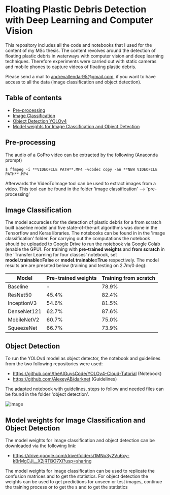 # Floating Plastic Debris Detection with Deep Learning and Computer Vision
This repository includes all the code and notebooks that I used for the content of my MSc thesis. The content revolves around the detection of floating plastic debris in waterways with computer vision and deep learning techniques. Therefore experiments were carried out with static cameras and mobile phones to capture videos of floating plastic debris. 

Please send a mail to andrevallendar95@gmail.com, if you want to have access to all the data (image classification and object detection).

## Table of contents
* [Pre-processing](#Pre-processing)
* [Image Classification](#Image-Classification)
* [Object Detection YOLOv4](#Object-Detection)
* [Model weights for Image Classification and Object Detection](#Model-weights-for-Image-Classification-and-Object-Detection)
	
## Pre-processing
The audio of a GoPro video can be extracted by the following (Anaconda prompt)

```
$ ffmpeg -i **VIDEOFILE PATH**.MP4 -vcodec copy -an **NEW VIDEOFILE PATH**.MP4
```
Afterwards the VideoToImage tool can be used to extract images from a video. This tool can be found in the folder 'image classification' --> 'pre-processing'

## Image Classification
The model accuracies for the detection of plastic debris for a from scratch built baseline model and five state-of-the-art algorithms was done in the Tensorflow and Keras libraries. The notebooks can be found in in the 'image classification' folder. For carrying out the computations the notebook should be uploaded to Google Drive to run the notebook via Google Colab (enable the GPU). 
For training with **pre-trained weights** and **from scratch** in the 'Transfer Learning for four classes' notebook, set **model.trainable=False** or **model.trainable=True** respectively. 
The model results are are presnted below (training and testing on 2.7m/0 deg):


| Model      | Pre-trained weights | Training from scratch |
| ---------- | ------------------- | -------------------   |
| Baseline   | 		-          |		78.9%      |
| ResNet50   | 		45.4%      |		82.4%	   |
| InceptionV3| 		54.6%      |		81.5%	   |
| DenseNet121| 		62.7%      |		87.6%      |
| MobileNetV2| 		60.7%      |		75.0%      |
| SqueezeNet | 		66.7%      |		73.9%      |

## Object Detection

To run the YOLOv4 model as object detector, the notebook and guidelines from the two following repositories were used:

* https://github.com/theAIGuysCode/YOLOv4-Cloud-Tutorial (Notebook)
* https://github.com/AlexeyAB/darknet (Guidelines)

The adapted notebook with guidelines, steps to follow and needed files can be found in the folder 'object detection'. 

![image](https://user-images.githubusercontent.com/85031780/120117964-4a3e9980-c190-11eb-906b-0631b72fd441.png)

## Model weights for Image Classification and Object Detection

The model weights for image classification and object detection can be downloaded via the following link:

* https://drive.google.com/drive/folders/1MNo3y2Vu6xy-kBrMgCJi__X2jRTBO7Xl?usp=sharing

The model weights for image classification can be used to replicate the confusion matrices and to get the statistics. For object detection the weights can be used to get predictions for unseen or test images, continue the training process or to get the s and to get the statistics

